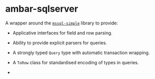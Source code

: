 # ambar-sqlserver

A wrapper around the [`mssql-simple`](https://hackage.haskell.org/package/mssql-simple) library to provide:
- Applicative interfaces for field and row parsing.
- Ability to provide explicit parsers for queries.
- A strongly typed `Query` type with automatic transaction wrapping.
- A `ToRow` class for standardised encoding of types in queries.

-

